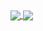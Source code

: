 <a href="https://github.com/anuraghazra/github-readme-stats">
  <img align="center" src="https://github-readme-stats.vercel.app/api?username=nabdali&count_private=true&show_icons=true&include_all_commits=true&hide_border=true&hide_title=true" />
</a>
<a href="https://github.com/anuraghazra/github-readme-stats">
  <img align="center" src="https://github-readme-stats.vercel.app/api/top-langs/?username=nabdali&langs_count=5&hide_title=true&hide_border=true&count_private=true&hide=html,groovy,css,javascript" />
</a>

<!--
**nabdali/nabdali** is a ✨ _special_ ✨ repository because its `README.md` (this file) appears on your GitHub profile.

Here are some ideas to get you started:

- 🔭 I’m currently working on ...
- 🌱 I’m currently learning ...
- 👯 I’m looking to collaborate on ...
- 🤔 I’m looking for help with ...
- 💬 Ask me about ...
- 📫 How to reach me: ...
- 😄 Pronouns: ...
- ⚡ Fun fact: ...
-->
